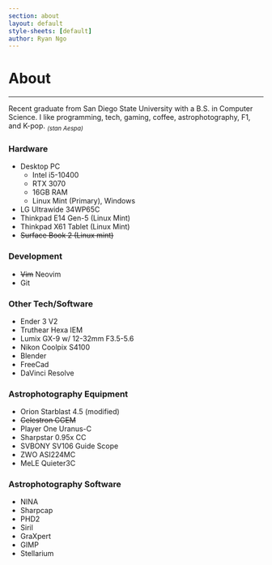 ```yaml
---
section: about
layout: default 
style-sheets: [default]
author: Ryan Ngo
---
```


# About
---

Recent graduate from San Diego State University with a B.S. in Computer Science.
I like programming, tech, gaming, coffee, astrophotography, F1, and K-pop. <sub>*(stan Aespa)*</sub>

### Hardware
- Desktop PC
    - Intel i5-10400
    - RTX 3070
    - 16GB RAM
    - Linux Mint (Primary), Windows
- LG Ultrawide 34WP65C
- Thinkpad E14 Gen-5 (Linux Mint)
- Thinkpad X61 Tablet (Linux Mint)
- ~~Surface Book 2 (Linux mint)~~

### Development
- ~~Vim~~ Neovim
- Git

### Other Tech/Software
- Ender 3 V2
- Truthear Hexa IEM
- Lumix GX-9 w/ 12-32mm F3.5-5.6
- Nikon Coolpix S4100
- Blender
- FreeCad
- DaVinci Resolve

### Astrophotography Equipment
- Orion Starblast 4.5 (modified)
- ~~Celestron CGEM~~
- Player One Uranus-C
- Sharpstar 0.95x CC
- SVBONY SV106 Guide Scope
- ZWO ASI224MC
- MeLE Quieter3C

### Astrophotography Software
- NINA
- Sharpcap
- PHD2
- Siril
- GraXpert
- GIMP
- Stellarium

